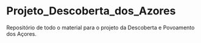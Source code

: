# Projeto_Descoberta_dos_Azores

Repositório de todo o material para o projeto da Descoberta e Povoamento dos Açores.
